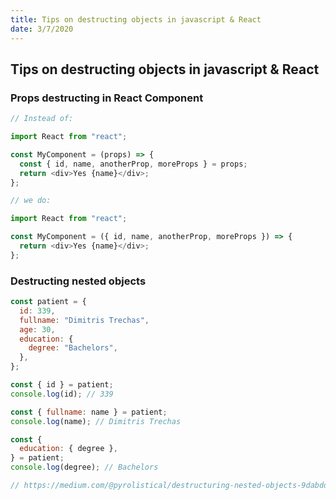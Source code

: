 ```yaml
---
title: Tips on destructing objects in javascript & React
date: 3/7/2020
---
```


## Tips on destructing objects in javascript & React

### Props destructing in React Component

```javascript
// Instead of:

import React from "react";

const MyComponent = (props) => {
  const { id, name, anotherProp, moreProps } = props;
  return <div>Yes {name}</div>;
};

// we do:

import React from "react";

const MyComponent = ({ id, name, anotherProp, moreProps }) => {
  return <div>Yes {name}</div>;
};
```

### Destructing nested objects

```javascript
const patient = {
  id: 339,
  fullname: "Dimitris Trechas",
  age: 30,
  education: {
    degree: "Bachelors",
  },
};

const { id } = patient;
console.log(id); // 339

const { fullname: name } = patient;
console.log(name); // Dimitris Trechas

const {
  education: { degree },
} = patient;
console.log(degree); // Bachelors

// https://medium.com/@pyrolistical/destructuring-nested-objects-9dabdd01a3b8
```
